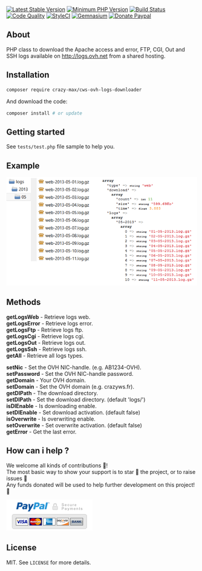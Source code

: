 [![Latest Stable Version](https://img.shields.io/packagist/v/crazy-max/cws-ovh-logs-downloader.svg?style=flat-square)](https://packagist.org/packages/crazy-max/cws-ovh-logs-downloader)
[![Minimum PHP Version](https://img.shields.io/badge/php-%3E%3D%205.3.0-8892BF.svg?style=flat-square)](https://php.net/)
[![Build Status](https://img.shields.io/travis/crazy-max/CwsOvhLogsDownloader/master.svg?style=flat-square)](https://travis-ci.org/crazy-max/CwsOvhLogsDownloader)
[![Code Quality](https://img.shields.io/codacy/grade/6ca828770e69476fa3d7773f831eec36.svg?style=flat-square)](https://www.codacy.com/app/crazy-max/CwsOvhLogsDownloader)
[![StyleCI](https://styleci.io/repos/9979083/shield?style=flat-square)](https://styleci.io/repos/9979083)
[![Gemnasium](https://img.shields.io/gemnasium/crazy-max/CwsOvhLogsDownloader.svg?style=flat-square)](https://gemnasium.com/github.com/crazy-max/CwsOvhLogsDownloader)
[![Donate Paypal](https://img.shields.io/badge/donate-paypal-7057ff.svg?style=flat-square)](https://www.paypal.com/cgi-bin/webscr?cmd=_s-xclick&hosted_button_id=U2NGLLF484NX4)

## About

PHP class to download the Apache access and error, FTP, CGI, Out and SSH logs available on http://logs.ovh.net from a shared hosting.

## Installation

```bash
composer require crazy-max/cws-ovh-logs-downloader
```

And download the code:

```bash
composer install # or update
```

## Getting started

See `tests/test.php` file sample to help you.

## Example

![](.res/example.png)

## Methods

**getLogsWeb** - Retrieve logs web.<br />
**getLogsError** - Retrieve logs error.<br />
**getLogsFtp** - Retrieve logs ftp.<br />
**getLogsCgi** - Retrieve logs cgi.<br />
**getLogsOut** - Retrieve logs out.<br />
**getLogsSsh** - Retrieve logs ssh.<br />
**getAll** - Retrieve all logs types.<br />

**setNic** - Set the OVH NIC-handle. (e.g. AB1234-OVH).<br />
**setPassword** - Set the OVH NIC-handle password.<br />
**getDomain** - Your OVH domain.<br />
**setDomain** - Set the OVH domain (e.g. crazyws.fr).<br />
**getDlPath** - The download directory.<br />
**setDlPath** - Set the download directory. (default 'logs/')<br />
**isDlEnable** - Is downloading enable.<br />
**setDlEnable** - Set download activation. (default false)<br />
**isOverwrite** - Is overwriting enable.<br />
**setOverwrite** - Set overwrite activation. (default false)<br />
**getError** - Get the last error.

## How can i help ?

We welcome all kinds of contributions :raised_hands:!<br />
The most basic way to show your support is to star :star2: the project, or to raise issues :speech_balloon:<br />
Any funds donated will be used to help further development on this project! :gift_heart:

[![Donate Paypal](.res/paypal.png)](https://www.paypal.com/cgi-bin/webscr?cmd=_s-xclick&hosted_button_id=U2NGLLF484NX4)

## License

MIT. See `LICENSE` for more details.
